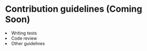 <h1>Contribution guidelines (Coming Soon)</h1>
<li>Writing tests</li>
<li>Code review</li>
<li>Other guidelines</li>
